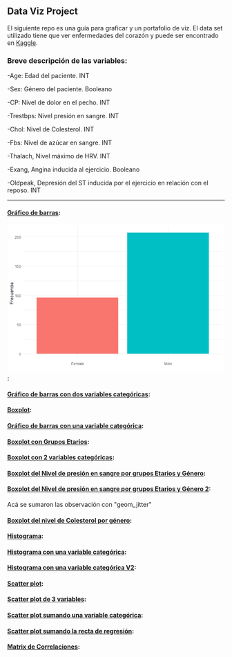 
## Data Viz Project
El siguiente repo es una guía para graficar y un portafolio de viz.
El data set utilizado tiene que ver enfermedades del corazón y puede ser encontrado en [Kaggle](https://www.kaggle.com/ronitf/heart-disease-uci).

### Breve descripción de las variables:

-Age: Edad del paciente. INT

-Sex: Género del paciente. Booleano

-CP: Nivel de dolor en el pecho. INT

-Trestbps: Nivel presión en sangre. INT

-Chol: Nivel de Colesterol. INT

-Fbs: Nivel de azúcar en sangre. INT

-Thalach, Nivel máximo de HRV. INT

-Exang, Angina inducida al ejercicio. Booleano

-Oldpeak, Depresión del ST inducida por el ejercicio en relación con el reposo. INT

*** 

#### [Gráfico de barras](/img/G1.png):
#### ![Gráfico de barras](/img/G1.png):
#### [Gráfico de barras con dos variables categóricas](img/G2.png):
#### [Boxplot](img/G3.png):
#### [Gráfico de barras con una variable categórica](img/G4.png):
#### [Boxplot con Grupos Etarios](img/G5.png):
#### [Boxplot con 2 variables categóricas](img/G6.png):
#### [Boxplot del Nivel de presión en sangre por grupos Etarios y Género](img/G7.png):
#### [Boxplot del Nivel de presión en sangre por grupos Etarios y Género 2](img/G8.png):
Acá se sumaron las observación con "geom_jitter"
#### [Boxplot del nivel de Colesterol por género](img/G9.png):
#### [Histograma](img/G10.png):
#### [Histograma con una variable categórica](img/G11.png):
#### [Histograma con una variable categórica V2](img/G12.png):
#### [Scatter plot](img/G13.png):
#### [Scatter plot de 3 variables](img/G14.png):
#### [Scatter plot sumando una variable categórica](img/G15.png):
#### [Scatter plot sumando la recta de regresión](img/G16.png):
#### [Matrix de Correlaciones](img/G17.png):
